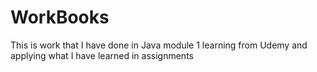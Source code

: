 # WorkBooks
This is work that I have done in Java module 1 learning from Udemy and applying what I have learned in assignments
